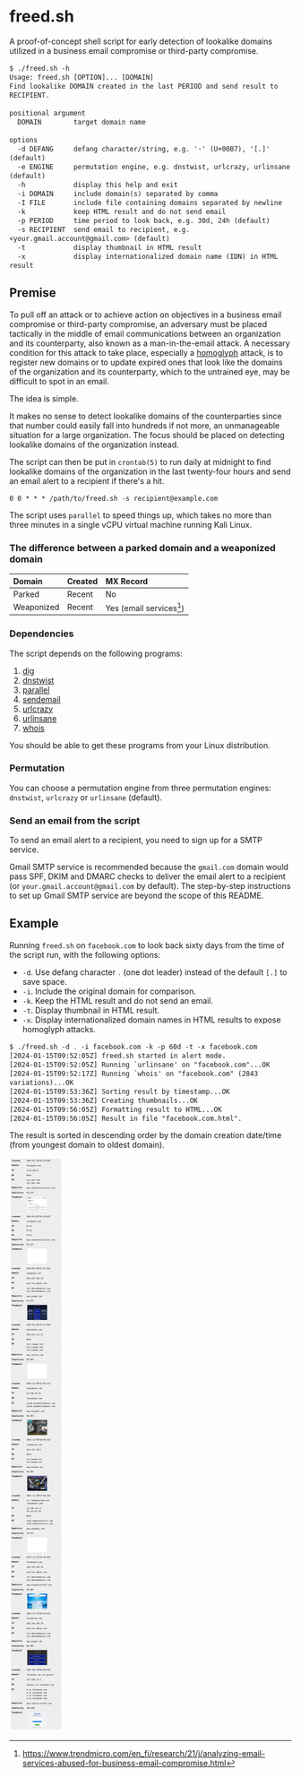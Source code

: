 # freed.sh

A proof-of-concept shell script for early detection of lookalike domains utilized in a business email compromise or third-party compromise.

```
$ ./freed.sh -h
Usage: freed.sh [OPTION]... [DOMAIN]
Find lookalike DOMAIN created in the last PERIOD and send result to RECIPIENT.

positional argument
  DOMAIN        target domain name

options
  -d DEFANG     defang character/string, e.g. '·' (U+00B7), '[.]' (default)
  -e ENGINE     permutation engine, e.g. dnstwist, urlcrazy, urlinsane (default)
  -h            display this help and exit
  -i DOMAIN     include domain(s) separated by comma
  -I FILE       include file containing domains separated by newline
  -k            keep HTML result and do not send email
  -p PERIOD     time period to look back, e.g. 30d, 24h (default)
  -s RECIPIENT  send email to recipient, e.g. <your.gmail.account@gmail.com> (default)
  -t            display thumbnail in HTML result
  -x            display internationalized domain name (IDN) in HTML result
```

## Premise

To pull off an attack or to achieve action on objectives in a business email compromise or third-party compromise, an adversary must be placed tactically in the middle of email communications between an organization and its counterparty, also known as a man-in-the-email attack. A necessary condition for this attack to take place, especially a [homoglyph](https://en.wikipedia.org/wiki/Homoglyph) attack, is to register new domains or to update expired ones that look like the domains of the organization and its counterparty, which to the untrained eye, may be difficult to spot in an email.

The idea is simple.

It makes no sense to detect lookalike domains of the counterparties since that number could easily fall into hundreds if not more, an unmanageable situation for a large organization. The focus should be placed on detecting lookalike domains of the organization instead.

The script can then be put in `crontab(5)` to run daily at midnight to find lookalike domains of the organization in the last twenty-four hours and send an email alert to a recipient if there's a hit.

```
0 0 * * * /path/to/freed.sh -s recipient@example.com
```

The script uses `parallel` to speed things up, which takes no more than three minutes in a single vCPU virtual machine running Kali Linux.

### The difference between a parked domain and a weaponized domain

| Domain     | Created | MX Record                          |
|:-----------|:--------|:-----------------------------------|
| Parked     | Recent  | No                                 |
| Weaponized | Recent  | Yes (email services[^1])   |

[^1]:https://www.trendmicro.com/en_fi/research/21/j/analyzing-email-services-abused-for-business-email-compromise.html

### Dependencies

The script depends on the following programs:

1. [dig](https://www.isc.org/download/)
2. [dnstwist](https://github.com/elceef/dnstwist)
3. [parallel](https://www.gnu.org/software/parallel/)
4. [sendemail](https://github.com/mogaal/sendemail)
5. [urlcrazy](https://github.com/urbanadventurer/urlcrazy)
6. [urlinsane](https://github.com/ziazon/urlinsane)
7. [whois](https://github.com/rfc1036/whois)

You should be able to get these programs from your Linux distribution.

### Permutation

You can choose a permutation engine from three permutation engines: `dnstwist`, `urlcrazy` or `urlinsane` (default).

### Send an email from the script

To send an email alert to a recipient, you need to sign up for a SMTP service.

Gmail SMTP service is recommended because the `gmail.com` domain would pass SPF, DKIM and DMARC checks to deliver the email alert to a recipient (or `your.gmail.account@gmail.com` by default). The step-by-step instructions to set up Gmail SMTP service are beyond the scope of this README.

## Example

Running `freed.sh` on `facebook.com` to look back sixty days from the time of the script run, with the following options:

* `-d`. Use defang character `․` (one dot leader) instead of the default `[.]` to save space.
* `-i`. Include the original domain for comparison.
* `-k`. Keep the HTML result and do not send an email.
* `-t`. Display thumbnail in HTML result.
* `-x`. Display internationalized domain names in HTML results to expose homoglyph attacks.

```
$ ./freed.sh -d ․ -i facebook.com -k -p 60d -t -x facebook.com
[2024-01-15T09:52:05Z] freed.sh started in alert mode.
[2024-01-15T09:52:05Z] Running `urlinsane' on "facebook.com"...OK
[2024-01-15T09:52:17Z] Running `whois' on "facebook.com" (2843 variations)...OK
[2024-01-15T09:53:36Z] Sorting result by timestamp...OK
[2024-01-15T09:53:36Z] Creating thumbnails...OK
[2024-01-15T09:56:05Z] Formatting result to HTML...OK
[2024-01-15T09:56:05Z] Result in file "facebook.com.html".
```

The result is sorted in descending order by the domain creation date/time (from youngest domain to oldest domain).

![facebook.com](facebook.com-demo.png)
